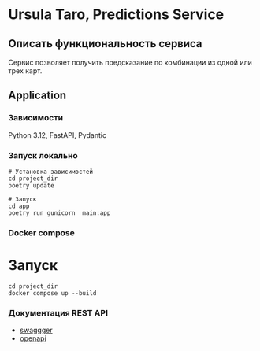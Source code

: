 # Ursula Taro, Predictions Service

## Описать функциональность сервиса
Сервис позволяет получить предсказание по комбинации из одной или трех карт.

## Application
### Зависимости
Python 3.12, FastAPI, Pydantic

### Запуск локально
```shell
# Установка зависимостей
cd project_dir
poetry update

# Запуск
cd app
poetry run gunicorn  main:app
```

### Docker compose
# Запуск
```shell
cd project_dir
docker compose up --build
```

### Документация REST API
* [swaggger](http://127.0.0.1:8000/docs/swagger)
* [openapi](http://127.0.0.1:8000/docs/openapi)
